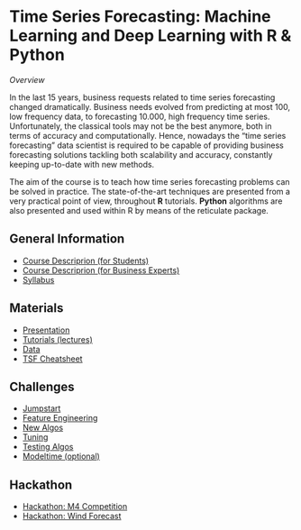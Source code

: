 
# Time Series Forecasting: Machine Learning and Deep Learning with R & Python

*Overview*

In the last 15 years, business requests related to time series
forecasting changed dramatically. Business needs evolved from predicting
at most 100, low frequency data, to forecasting 10.000, high frequency
time series. Unfortunately, the classical tools may not be the best
anymore, both in terms of accuracy and computationally. Hence, nowadays
the “time series forecasting” data scientist is required to be capable
of providing business forecasting solutions tackling both scalability
and accuracy, constantly keeping up-to-date with new methods.

The aim of the course is to teach how time series forecasting problems
can be solved in practice. The state-of-the-art techniques are presented
from a very practical point of view, throughout **R** tutorials.
**Python** algorithms are also presented and used within R by means of
the reticulate package.

## General Information

- [Course Descriprion (for
  Students)](https://marcozanotti.github.io/tsforecasting-course/general-infos/tsf_description.html)  
- [Course Descriprion (for Business
  Experts)](https://marcozanotti.github.io/tsforecasting-course/general-infos/tsf_description_business.html)  
- [Syllabus](https://marcozanotti.github.io/tsforecasting-course/general-infos/tsf_syllabus.html)

## Materials

- [Presentation](https://marcozanotti.github.io/tsforecasting-course/resources/presentation/tsfor_presentation.html)  
- [Tutorials
  (lectures)](https://github.com/marcozanotti/tsforecasting-course/tree/master/R)  
- [Data](https://marcozanotti.github.io/tsforecasting-course/R/tsfor_lecture0_data.html)  
- [TSF
  Cheatsheet](https://marcozanotti.github.io/tsforecasting-course/resources/tsforecasting_cheatsheet.pdf)

## Challenges

- [Jumpstart](https://marcozanotti.github.io/tsforecasting-course/challenges/tsfor_challenge0_jumpstart.html)  
- [Feature
  Engineering](https://marcozanotti.github.io/tsforecasting-course/challenges/tsfor_challenge1_feateng.html)  
- [New
  Algos](https://marcozanotti.github.io/tsforecasting-course/challenges/tsfor_challenge2_newalgos.html)  
- [Tuning](https://marcozanotti.github.io/tsforecasting-course/challenges/tsfor_challenge3_tuning.html)  
- [Testing
  Algos](https://marcozanotti.github.io/tsforecasting-course/challenges/tsfor_challenge4_algos.html)  
- [Modeltime
  (optional)](https://marcozanotti.github.io/tsforecasting-course/challenges/tsfor_challenge_optional_modeltime.html)

## Hackathon

- [Hackathon: M4
  Competition](https://marcozanotti.github.io/tsforecasting-course/exam/tsf_hackaton1.html)
- [Hackathon: Wind
  Forecast](https://marcozanotti.github.io/tsforecasting-course/exam/tsf_hackaton2.html)
